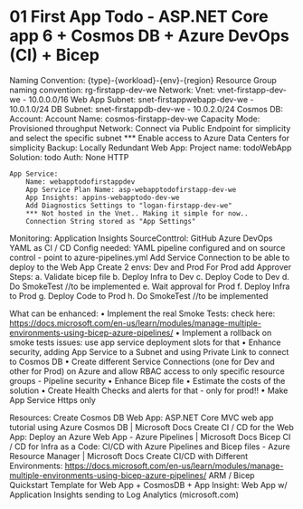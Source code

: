 # 01 First App Todo - ASP.NET Core app 6 + Cosmos DB + Azure DevOps (CI) + Bicep

Naming Convention: {type}-{workload}-{env}-{region}
Resource Group naming convention: rg-firstapp-dev-we
Network:
	Vnet: vnet-firstapp-dev-we - 10.0.0.0/16
	Web App Subnet: snet-firstappwebapp-dev-we - 10.0.1.0/24
	DB Subnet: snet-firstappdb-dev-we - 10.0.2.0/24
Cosmos DB:
	Account:
		Account Name: cosmos-firstapp-dev-we
		Capacity Mode: Provisioned throughput
		Network:
			Connect via Public Endpoint for simplicity and select the specific subnet
			*** Enable access to Azure Data Centers for simplicity
		Backup:
			Locally Redundant
Web App:
	Project name: todoWebApp
	Solution: todo
	Auth: None
	HTTP
	
	App Service:
		Name: webapptodofirstappdev
		App Service Plan Name: asp-webapptodofirstapp-dev-we
		App Insights: appins-webapptodo-dev-we
		Add Diagnostics Settings to "logan-firstapp-dev-we"
		*** Not hosted in the Vnet.. Making it simple for now.. 
		Connection String stored as "App Settings"
Monitoring:
	Application Insights
SourceConttrol: GitHub 
Azure DevOps YAML as CI / CD
	Config needed:
		YAML pipeline configured and on source control - point to azure-pipelines.yml
		Add Service Connection to be able to deploy to the Web App
		Create 2 envs: Dev and Prod
		For Prod add Approver
	Steps:
		a. Validate bicep file
		b. Deploy Infra to Dev
		c. Deploy Code to Dev
		d. Do SmokeTest //to be implemented
		e. Wait approval for Prod
		f. Deploy Infra to Prod
		g. Deploy Code to Prod
		h. Do SmokeTest //to be implemented
		
What can be enhanced:
	• Implement the real Smoke Tests: check here: https://docs.microsoft.com/en-us/learn/modules/manage-multiple-environments-using-bicep-azure-pipelines/
	• Implement a rollback on smoke tests issues: use app service deployment slots for that
	• Enhance security, adding App Service to a Subnet and using Private Link to connect to Cosmos DB
	• Create different Service Connections (one for Dev and other for Prod) on Azure and allow RBAC access to only specific resource groups - Pipeline security
	• Enhance Bicep file
	• Estimate the costs of the solution
	• Create Health Checks and alerts for that - only for prod!!
	• Make App Service Https only
	
Resources:
	Create Cosmos DB Web App: ASP.NET Core MVC web app tutorial using Azure Cosmos DB | Microsoft Docs
	Create CI / CD for the Web App: Deploy an Azure Web App - Azure Pipelines | Microsoft Docs
	Bicep CI / CD for Infra as a Code: CI/CD with Azure Pipelines and Bicep files - Azure Resource Manager | Microsoft Docs
	Create CI/CD with Different Environments: https://docs.microsoft.com/en-us/learn/modules/manage-multiple-environments-using-bicep-azure-pipelines/
ARM / Bicep Quickstart Template for Web App + CosmosDB + App Insight: Web App w/ Application Insights sending to Log Analytics (microsoft.com)